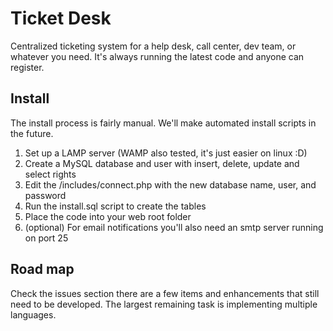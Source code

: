 # Ticket Desk
Centralized ticketing system for a help desk, call center, dev team, or whatever you need. It's always running the latest code and anyone can register.

## Install
The install process is fairly manual. We'll make automated install scripts in the future.

1. Set up a LAMP server (WAMP also tested, it's just easier on linux :D)
2. Create a MySQL database and user with insert, delete, update and select rights
3. Edit the /includes/connect.php with the new database name, user, and password
4. Run the install.sql script to create the tables
5. Place the code into your web root folder
6. (optional) For email notifications you'll also need an smtp server running on port 25

## Road map
Check the issues section there are a few items and enhancements that still need to be developed. The largest remaining task is implementing multiple languages.